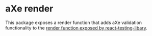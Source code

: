 # aXe render

This package exposes a render function that adds aXe validation functionality to the [render function exposed by react-testing-libary](https://testing-library.com/docs/react-testing-library/api#render).
